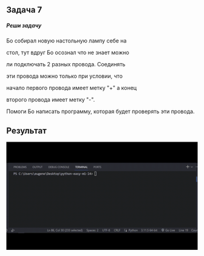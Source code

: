 ## Задача 7

##### Реши задачу

Бо собирал новую настольную лампу себе на

стол, тут вдруг Бо осознал что не знает можно

ли подключать 2 разных провода. Соединять

эти провода можно только при условии, что

начало первого провода имеет метку "+" а конец

второго провода имеет метку "-".

Помоги Бо написать программу, которая будет проверять эти провода.


## Результат

![1697798464071](image/task/1697798464071.png)
